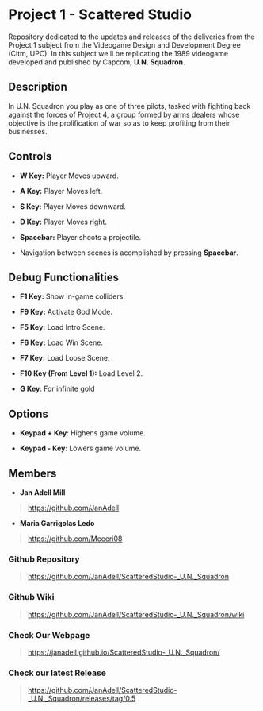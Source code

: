 # Project 1 - Scattered Studio
Repository dedicated to the updates and releases of the deliveries from the Project 1 subject from the Videogame Design and Development Degree (Citm, UPC). In this subject we'll be replicating the 1989 videogame developed and published by Capcom, **U.N. Squadron**.

 ## Description

In U.N. Squadron you play as one of three pilots, tasked with fighting back against the forces of Project 4, a group formed by arms dealers whose objective is the prolification of war so as to keep profiting from their businesses.

## Controls

* **W Key:** Player Moves upward.

* **A Key:** Player Moves left.

* **S Key:** Player Moves downward.

* **D Key:** Player Moves right.

* **Spacebar:** Player shoots a projectile.

* Navigation between scenes is acomplished by pressing **Spacebar**.


## Debug Functionalities

* **F1 Key:** Show in-game colliders.

* **F9 Key:** Activate God Mode.

* **F5 Key:** Load Intro Scene.

* **F6 Key:** Load Win Scene.

* **F7 Key:** Load Loose Scene.

* **F10 Key (From Level 1):** Load Level 2.

* **G Key**: For infinite gold

## Options

* **Keypad + Key**: Highens game volume.

* **Keypad - Key**: Lowers game volume.

## Members
  
* **Jan Adell Mill**
> https://github.com/JanAdell

* **Maria Garrigolas Ledo** 
> https://github.com/Meeeri08 
 
### Github Repository

> https://github.com/JanAdell/ScatteredStudio-_U.N._Squadron

### Github Wiki

> https://github.com/JanAdell/ScatteredStudio-_U.N._Squadron/wiki

### Check Our Webpage

> https://janadell.github.io/ScatteredStudio-_U.N._Squadron/

### Check our latest Release

> https://github.com/JanAdell/ScatteredStudio-_U.N._Squadron/releases/tag/0.5




